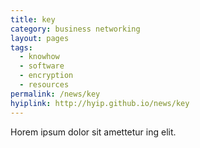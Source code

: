 ```yaml
---
title: key
category: business networking
layout: pages
tags:
  - knowhow
  - software
  - encryption
  - resources
permalink: /news/key
hyiplink: http://hyip.github.io/news/key
---
```

Horem ipsum dolor sit amettetur ing elit. 
